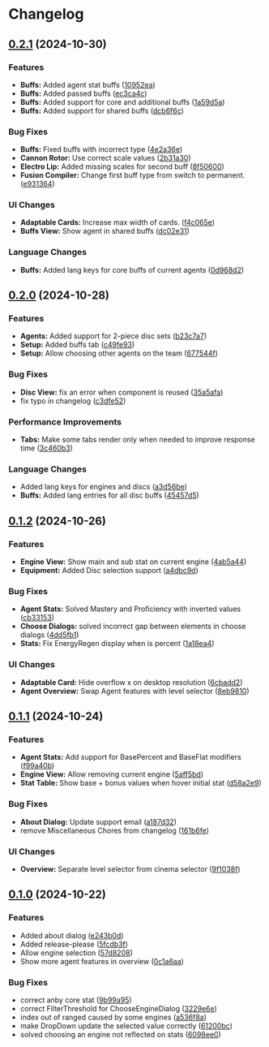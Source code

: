 # Changelog

## [0.2.1](https://github.com/JuanCalle1606/ZZZDmgCalculator/compare/v0.2.0...v0.2.1) (2024-10-30)


### Features

* **Buffs:** Added agent stat buffs ([10952ea](https://github.com/JuanCalle1606/ZZZDmgCalculator/commit/10952eac9932c4842a01561ae4d4f18e855cb396))
* **Buffs:** Added passed buffs ([ec3ca4c](https://github.com/JuanCalle1606/ZZZDmgCalculator/commit/ec3ca4ca25fe2d39774521eb33fcdf6dc2f2f925))
* **Buffs:** Added support for core and additional buffs ([1a59d5a](https://github.com/JuanCalle1606/ZZZDmgCalculator/commit/1a59d5a97c203cc566f9584b2f4366bab67f87c8))
* **Buffs:** Added support for shared buffs ([dcb6f6c](https://github.com/JuanCalle1606/ZZZDmgCalculator/commit/dcb6f6c4f6c853eac55e49d5d07281e9a36a8364))


### Bug Fixes

* **Buffs:** Fixed buffs with incorrect type ([4e2a36e](https://github.com/JuanCalle1606/ZZZDmgCalculator/commit/4e2a36e01a1370de03adeddf20a71e7e8bc7ceb8))
* **Cannon Rotor:** Use correct scale values ([2b31a30](https://github.com/JuanCalle1606/ZZZDmgCalculator/commit/2b31a30ba20721091ec318e109ed92417dffb88b))
* **Electro Lip:** Added missing scales for second buff ([8f50600](https://github.com/JuanCalle1606/ZZZDmgCalculator/commit/8f50600ae2243e1cb03a6f70e67c8afcb24bb2a3))
* **Fusion Compiler:** Change first buff type from switch to permanent. ([e931364](https://github.com/JuanCalle1606/ZZZDmgCalculator/commit/e9313649a08eedc6e8972d47120a442401028300))


### UI Changes

* **Adaptable Cards:** Increase max width of cards. ([f4c065e](https://github.com/JuanCalle1606/ZZZDmgCalculator/commit/f4c065eb6c70f36a61bb1b76d5abdb08aa526871))
* **Buffs View:** Show agent in shared buffs ([dc02e31](https://github.com/JuanCalle1606/ZZZDmgCalculator/commit/dc02e31487f3e97c68cbd9cb7645209b2c73719d))


### Language Changes

* **Buffs:** Added lang keys for core buffs of current agents ([0d968d2](https://github.com/JuanCalle1606/ZZZDmgCalculator/commit/0d968d25fc55104e1f0f0e83c0c4a3259a977267))

## [0.2.0](https://github.com/JuanCalle1606/ZZZDmgCalculator/compare/v0.1.2...v0.2.0) (2024-10-28)


### Features

* **Agents:** Added support for 2-piece disc sets ([b23c7a7](https://github.com/JuanCalle1606/ZZZDmgCalculator/commit/b23c7a7fdb62d4114e88ed738598b2a4bf96753c))
* **Setup:** Added buffs tab ([c49fe93](https://github.com/JuanCalle1606/ZZZDmgCalculator/commit/c49fe936b7e0a2f00f2aa3f74b35cf182262b337))
* **Setup:** Allow choosing other agents on the team ([677544f](https://github.com/JuanCalle1606/ZZZDmgCalculator/commit/677544f54791a81226b0db25d2c2f3f06388de84))


### Bug Fixes

* **Disc View:** fix an error when component is reused ([35a5afa](https://github.com/JuanCalle1606/ZZZDmgCalculator/commit/35a5afac7c546bf46865c914792ac5b69d19989c))
* fix typo in changelog ([c3dfe52](https://github.com/JuanCalle1606/ZZZDmgCalculator/commit/c3dfe522469e9e862990e4e6bae3087e728330eb))


### Performance Improvements

* **Tabs:** Make some tabs render only when needed to improve response time ([3c460b3](https://github.com/JuanCalle1606/ZZZDmgCalculator/commit/3c460b3edc40fb597dc3654a4a50a2bb61563430))


### Language Changes

* Added lang keys for engines and discs ([a3d56be](https://github.com/JuanCalle1606/ZZZDmgCalculator/commit/a3d56be4d1cf403e547724dcfe070bf600552e22))
* **Buffs:** Added lang entries for all disc buffs ([45457d5](https://github.com/JuanCalle1606/ZZZDmgCalculator/commit/45457d56a16b62aec03cd1a8363935194fa97875))

## [0.1.2](https://github.com/JuanCalle1606/ZZZDmgCalculator/compare/v0.1.1...v0.1.2) (2024-10-26)


### Features

* **Engine View:** Show main and sub stat on current engine ([4ab5a44](https://github.com/JuanCalle1606/ZZZDmgCalculator/commit/4ab5a441442e4d0a03de73af7554010e10e0432c))
* **Equipment:** Added Disc selection support ([a4dbc9d](https://github.com/JuanCalle1606/ZZZDmgCalculator/commit/a4dbc9df8f74a289b7f7a9074a593ca7ff70c431))


### Bug Fixes

* **Agent Stats:** Solved Mastery and Proficiency with inverted values ([cb33153](https://github.com/JuanCalle1606/ZZZDmgCalculator/commit/cb331534bc4af976ac98c62865b58b593027f7ec))
* **Choose Dialogs:** solved incorrect gap between elements in choose dialogs ([4dd5fb1](https://github.com/JuanCalle1606/ZZZDmgCalculator/commit/4dd5fb1019981177bccb6b3aad158bbffcd3d7ad))
* **Stats:** Fix EnergyRegen display when is percent ([1a18ea4](https://github.com/JuanCalle1606/ZZZDmgCalculator/commit/1a18ea4b4655fef4832d68a04485a70aad76470c))


### UI Changes

* **Adaptable Card:** Hide overflow x on desktop resolution ([6cbadd2](https://github.com/JuanCalle1606/ZZZDmgCalculator/commit/6cbadd2d4e8e82653580ac1afe0a6a52b6096a37))
* **Agent Overview:** Swap Agent features with level selector ([8eb9810](https://github.com/JuanCalle1606/ZZZDmgCalculator/commit/8eb9810fd71559b4ff9325580ffc0aa76ad5137f))

## [0.1.1](https://github.com/JuanCalle1606/ZZZDmgCalculator/compare/v0.1.0...v0.1.1) (2024-10-24)


### Features

* **Agent Stats:** Add support for BasePercent and BaseFlat modifiers ([f99a40b](https://github.com/JuanCalle1606/ZZZDmgCalculator/commit/f99a40b20be35239f47629130be1188007cbbbf9))
* **Engine View:** Allow removing current engine ([5aff5bd](https://github.com/JuanCalle1606/ZZZDmgCalculator/commit/5aff5bd8f9c95a4d7a64ecec9c7e03d0f9980861))
* **Stat Table:** Show base + bonus values when hover initial stat ([d58a2e9](https://github.com/JuanCalle1606/ZZZDmgCalculator/commit/d58a2e9c50a51e9a152857601abc0d61d62ca1ec))


### Bug Fixes

* **About Dialog:** Update support email ([a187d32](https://github.com/JuanCalle1606/ZZZDmgCalculator/commit/a187d3287fe2a1a484a660c35b37d94f2e91ee46))
* remove Miscellaneous Chores from changelog ([161b6fe](https://github.com/JuanCalle1606/ZZZDmgCalculator/commit/161b6feb097426d36a44f7596f57fbe3afb83c20))


### UI Changes

* **Overview:** Separate level selector from cinema selector ([9f1038f](https://github.com/JuanCalle1606/ZZZDmgCalculator/commit/9f1038f6b1c740f37aa262b605f3b6b6745bb72f))

## [0.1.0](https://github.com/JuanCalle1606/ZZZDmgCalculator/releases/tag/v0.1.0) (2024-10-22)


### Features

* Added about dialog ([e243b0d](https://github.com/JuanCalle1606/ZZZDmgCalculator/commit/e243b0d6f4ca15b8bf09332e27eaf7088ce33693))
* Added release-please ([5fcdb3f](https://github.com/JuanCalle1606/ZZZDmgCalculator/commit/5fcdb3fa88ea00bf8dbe1c57fa42ae3bd3c02ad7))
* Allow engine selection ([57d8208](https://github.com/JuanCalle1606/ZZZDmgCalculator/commit/57d820808e1bac9d7e07fb5765317b37d1099882))
* Show more agent features in overview ([0c1a6aa](https://github.com/JuanCalle1606/ZZZDmgCalculator/commit/0c1a6aa2c3b4099ed7fd78be2833a121398da857))


### Bug Fixes

* correct anby core stat ([9b99a95](https://github.com/JuanCalle1606/ZZZDmgCalculator/commit/9b99a952e8f9d972a6a06b3aad429d5602906a62))
* correct FilterThreshold for ChooseEngineDialog ([3229e6e](https://github.com/JuanCalle1606/ZZZDmgCalculator/commit/3229e6e7432d56194ce376cfac00f684bc0f0c8f))
* index out of ranged caused by some engines ([a536f8a](https://github.com/JuanCalle1606/ZZZDmgCalculator/commit/a536f8a53aec84b1a6e82666dd7fc4a03cbc2f99))
* make DropDown update the selected value correctly ([61200bc](https://github.com/JuanCalle1606/ZZZDmgCalculator/commit/61200bc91ae30bc512b48fd6375a59e720f8e2ec))
* solved choosing an engine not reflected on stats ([6098ee0](https://github.com/JuanCalle1606/ZZZDmgCalculator/commit/6098ee0a0af4a0b68c4178942be74ac31451a97d))
